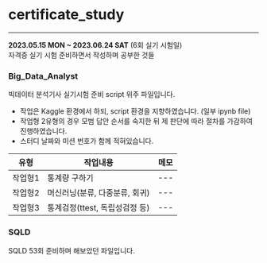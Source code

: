 # certificate_study
---
__2023.05.15 MON ~ 2023.06.24 SAT__ (6회 실기 시험일)  
자격증 실기 시험 준비하면서 작성하며 공부한 것들

### Big_Data_Analyst 
빅데이터 분석기사 실기시험 준비 script 위주 파일입니다. 
- 작업은 Kaggle 환경에서 하되, script 환경을 지향하였습니다. (일부 ipynb file)
- 작업형 2유형의 경우 모범 답안 순서를 숙지한 뒤 제 판단에 따라 절차를 가감하여 진행하였습니다.
- 스터디 날짜와 미션 번호가 함께 적혀있습니다.

| 유형 | 작업내용 | 메모 |  
| --- | ----- | --- |  
| 작업형1 | 통계량 구하기 | --- |
| 작업형2 | 머신러닝(분류, 다중분류, 회귀) | --- |
| 작업형3 | 통계검정(ttest, 독립성검정 등) | --- |


### SQLD
SQLD 53회 준비하며 해보았던 파일입니다.
